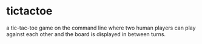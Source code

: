 # tictactoe
a tic-tac-toe game on the command line where two human players can play against each other and the board is displayed in between turns.
